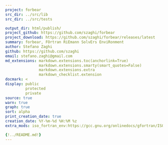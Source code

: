 ```yaml
---
project: forbear
src_dir: ../src/lib
src_dir: ../src/tests

output_dir: html/publish/
project_github: https://github.com/szaghi/forbear
project_download: https://github.com/szaghi/forbear/releases/latest
summary: forbear, FOrtran RiEmann SolvErs EnviRonment
author: Stefano Zaghi
github: https://github.com/szaghi
email: stefano.zaghi@gmail.com
md_extensions: markdown.extensions.toc(anchorlink=True)
               markdown.extensions.smarty(smart_quotes=False)
               markdown.extensions.extra
               markdown_checklist.extension
docmark: <
display: public
         protected
         private
source: true
warn: true
graph: true
sort: alpha
print_creation_date: true
creation_date: %Y-%m-%d %H:%M %z
extra_mods: iso_fortran_env:https://gcc.gnu.org/onlinedocs/gfortran/ISO_005fFORTRAN_005fENV.html

{!../README.md!}
---
```

